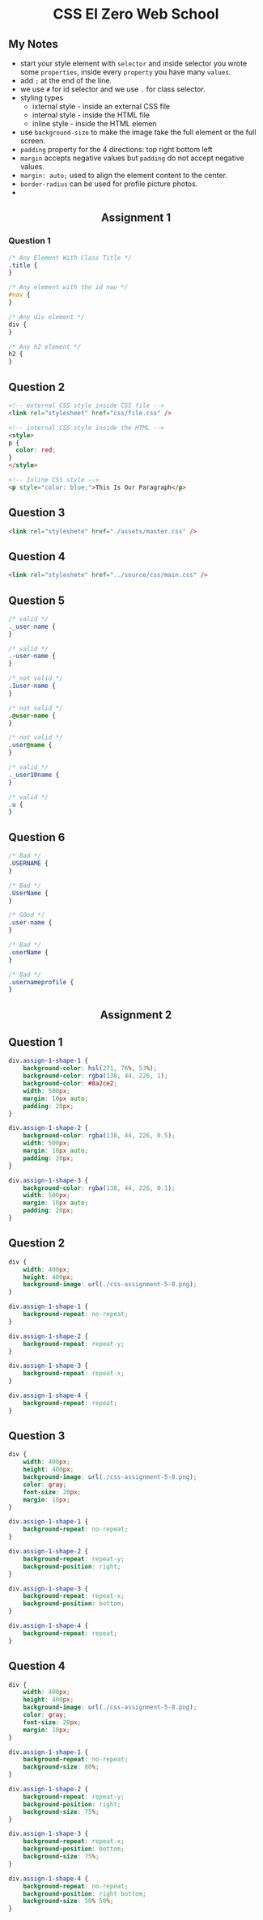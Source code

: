 <h1 align="center">CSS El Zero Web School</h1>


## My Notes
- start your style element with `selector` and inside selector you wrote some `properties`, inside every `property` you have many `values`.
- add `;` at the end of the line.
- we use `#` for id selector and we use `.` for class selector.
- styling types
  - ixternal style - inside an external CSS file
  - internal style - inside the HTML file
  - inline style - inside the HTML elemen
- use `background-size` to make the image take the full element or the full screen.
- `padding` property for the 4 directions: top right bottom left
- `margin` accepts negative values but `padding` do not accept negative values.
- `margin: auto;` used to align the element content to the center.
- `border-radius` can be used for profile picture photos.
- 


<h2 align="center">Assignment 1</h2>

### Question 1
``` CSS
/* Any Element With Class Title */
.title {
}

/* Any element with the id nav */
#nav {
}

/* Any div element */
div {
}

/* Any h2 element */
h2 {
}
```

## Question 2

```HTML
<!-- external CSS style inside CSS file -->
<link rel="stylesheet" href="css/file.css" />

<!-- internal CSS style inside the HTML -->
<style>
p {
  color: red;
}
</style>

<!-- Inline CSS style -->
<p style="color: blue;">This Is Our Paragraph</p>
```

## Question 3

```HTML
<link rel="styleshete" href="./assets/master.css" />
```

## Question 4

```HTML
<link rel="styleshete" href="../source/css/main.css" />
```
## Question 5

```CSS
/* valid */
._user-name {
}

/* valid */
.-user-name {
}

/* not valid */
.1user-name {
}

/* not valid */
.@user-name {
}

/* not valid */
.user@name {
}

/* valid */
._user10name {
}

/* valid */
.u {
}
```

## Question 6

```CSS
/* Bad */
.USERNAME {
}

/* Bad */
.UserName {
}

/* GOod */
.user-name {
}

/* Bad */
.userName {
}

/* Bad */
.usernameprofile {
}
```

<h2 align="center">Assignment 2</h2>

## Question 1

```css
div.assign-1-shape-1 {
    background-color: hsl(271, 76%, 53%);
    background-color: rgba(138, 44, 226, 1);
    background-color: #8a2ce2;
    width: 500px;
    margin: 10px auto;
    padding: 20px;
}

div.assign-1-shape-2 {
    background-color: rgba(138, 44, 226, 0.5);
    width: 500px;
    margin: 10px auto;
    padding: 20px;
}

div.assign-1-shape-3 {
    background-color: rgba(138, 44, 226, 0.1);
    width: 500px;
    margin: 10px auto;
    padding: 20px;
}
```
## Question 2

```css
div {
    width: 400px;
    height: 400px;
    background-image: url(./css-assignment-5-8.png);
}

div.assign-1-shape-1 {
    background-repeat: no-repeat;
}

div.assign-1-shape-2 {
    background-repeat: repeat-y;
}

div.assign-1-shape-3 {
    background-repeat: repeat-x;
}

div.assign-1-shape-4 {
    background-repeat: repeat;
}
```

## Question 3

```css
div {
    width: 400px;
    height: 400px;
    background-image: url(./css-assignment-5-8.png);
    color: gray;
    font-size: 20px;
    margin: 10px;
}

div.assign-1-shape-1 {
    background-repeat: no-repeat;
}

div.assign-1-shape-2 {
    background-repeat: repeat-y;
    background-position: right;
}

div.assign-1-shape-3 {
    background-repeat: repeat-x;
    background-position: bottom;
}

div.assign-1-shape-4 {
    background-repeat: repeat;
}
```

## Question 4

```css
div {
    width: 400px;
    height: 400px;
    background-image: url(./css-assignment-5-8.png);
    color: gray;
    font-size: 20px;
    margin: 10px;
}

div.assign-1-shape-1 {
    background-repeat: no-repeat;
    background-size: 80%;
}

div.assign-1-shape-2 {
    background-repeat: repeat-y;
    background-position: right;
    background-size: 75%;
}

div.assign-1-shape-3 {
    background-repeat: repeat-x;
    background-position: bottom;
    background-size: 75%;
}

div.assign-1-shape-4 {
    background-repeat: no-repeat;
    background-position: right bottom;
    background-size: 50% 50%;
}
```